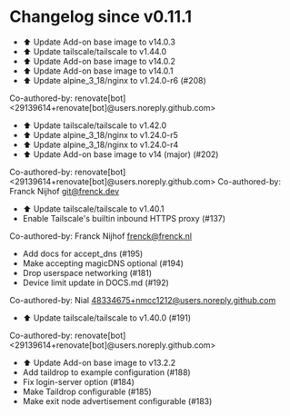 # Changelog since v0.11.1
- ⬆️ Update Add-on base image to v14.0.3 
- ⬆️ Update tailscale/tailscale to v1.44.0 
- ⬆️ Update Add-on base image to v14.0.2 
- ⬆️ Update Add-on base image to v14.0.1 
- ⬆️ Update alpine_3_18/nginx to v1.24.0-r6 (#208)

Co-authored-by: renovate[bot] <29139614+renovate[bot]@users.noreply.github.com> 
- ⬆️ Update tailscale/tailscale to v1.42.0 
- ⬆️ Update alpine_3_18/nginx to v1.24.0-r5 
- ⬆️ Update alpine_3_18/nginx to v1.24.0-r4 
- ⬆️ Update Add-on base image to v14 (major) (#202)

Co-authored-by: renovate[bot] <29139614+renovate[bot]@users.noreply.github.com>
Co-authored-by: Franck Nijhof <git@frenck.dev> 
- ⬆️ Update tailscale/tailscale to v1.40.1 
- Enable Tailscale's builtin inbound HTTPS proxy (#137)

Co-authored-by: Franck Nijhof <frenck@frenck.nl> 
- Add docs for accept_dns (#195) 
- Make accepting magicDNS optional (#194) 
- Drop userspace networking (#181) 
- Device limit update in DOCS.md (#192)

Co-authored-by: Nial <48334675+nmcc1212@users.noreply.github.com> 
- ⬆️ Update tailscale/tailscale to v1.40.0 (#191)

Co-authored-by: renovate[bot] <29139614+renovate[bot]@users.noreply.github.com> 
- ⬆️ Update Add-on base image to v13.2.2 
- Add taildrop to example configuration (#188) 
- Fix login-server option (#184) 
- Make Taildrop configurable (#185) 
- Make exit node advertisement configurable (#183) 
